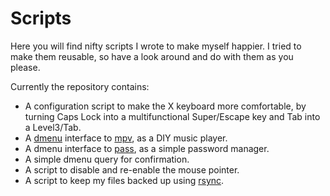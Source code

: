 Scripts
===============================================================================

Here you will find nifty scripts I wrote to make myself happier. I tried to 
make them reusable, so have a look around and do with them as you please. 

Currently the repository contains:

- A configuration script to make the X keyboard more comfortable, by turning 
  Caps Lock into a multifunctional Super/Escape key and Tab into a Level3/Tab.
- A [dmenu](http://tools.suckless.org/dmenu/) interface to 
  [mpv](https://mpv.io/), as a DIY music player.
- A dmenu interface to [pass](http://www.zx2c4.com/projects/password-store/), 
  as a simple password manager.
- A simple dmenu query for confirmation.
- A script to disable and re-enable the mouse pointer.
- A script to keep my files backed up using [rsync](https://rsync.samba.org/).
